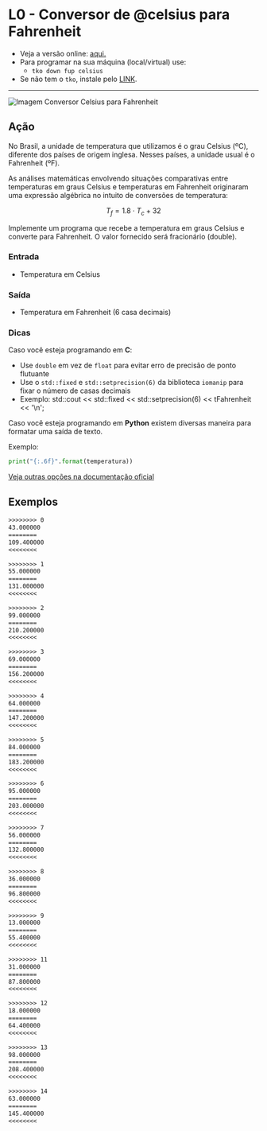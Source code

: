 # L0 - Conversor de @celsius para Fahrenheit

- Veja a versão online: [aqui.](https://github.com/qxcodefup/arcade/blob/master/base/celsius/Readme.md)
- Para programar na sua máquina (local/virtual) use:
  - `tko down fup celsius`
- Se não tem o `tko`, instale pelo [LINK](https://github.com/senapk/tko).

---

![Imagem Conversor Celsius para Fahrenheit](https://raw.githubusercontent.com/qxcodefup/arcade/master/base/celsius/cover.jpg)

## Ação

No Brasil, a unidade de temperatura que utilizamos é o grau Celsius (ºC),
diferente dos países de origem inglesa. Nesses países, a unidade usual é o
Fahrenheit (ºF).

As análises matemáticas envolvendo situações comparativas entre temperaturas em
graus Celsius e temperaturas em Fahrenheit originaram uma expressão algébrica no
intuito de conversões de temperatura:

$$T_f = 1.8 \cdot T_c + 32$$

Implemente um programa que recebe a temperatura em graus Celsius e converte para
Fahrenheit. O valor fornecido será fracionário (double).

### Entrada

- Temperatura em Celsius  

### Saída

- Temperatura em Fahrenheit (6 casa decimais)

### Dicas

Caso você esteja programando em **C**:
- Use `double` em vez de `float` para evitar erro de precisão de ponto flutuante
- Use o `std::fixed` e `std::setprecision(6)` da biblioteca `iomanip` para fixar
o número de casas decimais
- Exemplo: std::cout << std::fixed << std::setprecision(6)
<< tFahrenheit << '\n';

Caso você esteja programando em **Python** existem diversas maneira para formatar uma saída de texto.

Exemplo:
```python
print("{:.6f}".format(temperatura))
```

[Veja outras opções na documentação oficial](https://docs.python.org/pt-br/3/tutorial/inputoutput.html#fancier-output-formatting)


## Exemplos

```txt
>>>>>>>> 0
43.000000
========
109.400000
<<<<<<<<

>>>>>>>> 1
55.000000
========
131.000000
<<<<<<<<

>>>>>>>> 2
99.000000
========
210.200000
<<<<<<<<

>>>>>>>> 3
69.000000
========
156.200000
<<<<<<<<

>>>>>>>> 4
64.000000
========
147.200000
<<<<<<<<

>>>>>>>> 5
84.000000
========
183.200000
<<<<<<<<

>>>>>>>> 6
95.000000
========
203.000000
<<<<<<<<

>>>>>>>> 7
56.000000
========
132.800000
<<<<<<<<

>>>>>>>> 8
36.000000
========
96.800000
<<<<<<<<

>>>>>>>> 9
13.000000
========
55.400000
<<<<<<<<

>>>>>>>> 11
31.000000
========
87.800000
<<<<<<<<

>>>>>>>> 12
18.000000
========
64.400000
<<<<<<<<

>>>>>>>> 13
98.000000
========
208.400000
<<<<<<<<

>>>>>>>> 14
63.000000
========
145.400000
<<<<<<<<
```
